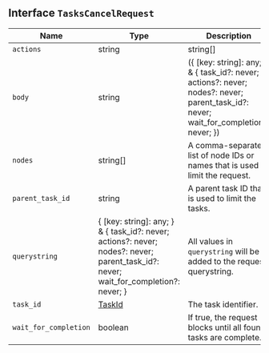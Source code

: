 ## Interface `TasksCancelRequest`

| Name | Type | Description |
| - | - | - |
| `actions` | string | string[] | A comma-separated list or wildcard expression of actions that is used to limit the request. |
| `body` | string | ({ [key: string]: any; } & { task_id?: never; actions?: never; nodes?: never; parent_task_id?: never; wait_for_completion?: never; }) | All values in `body` will be added to the request body. |
| `nodes` | string[] | A comma-separated list of node IDs or names that is used to limit the request. |
| `parent_task_id` | string | A parent task ID that is used to limit the tasks. |
| `querystring` | { [key: string]: any; } & { task_id?: never; actions?: never; nodes?: never; parent_task_id?: never; wait_for_completion?: never; } | All values in `querystring` will be added to the request querystring. |
| `task_id` | [TaskId](./TaskId.md) | The task identifier. |
| `wait_for_completion` | boolean | If true, the request blocks until all found tasks are complete. |
